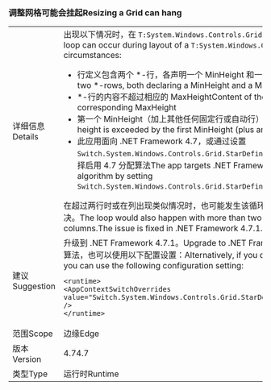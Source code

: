 ### <a name="resizing-a-grid-can-hang"></a><span data-ttu-id="1291f-101">调整网格可能会挂起</span><span class="sxs-lookup"><span data-stu-id="1291f-101">Resizing a Grid can hang</span></span>

|   |   |
|---|---|
|<span data-ttu-id="1291f-102">详细信息</span><span class="sxs-lookup"><span data-stu-id="1291f-102">Details</span></span>|<span data-ttu-id="1291f-103">出现以下情况时，在 <code>T:System.Windows.Controls.Grid</code> 布局期间可能会发生无限循环：</span><span class="sxs-lookup"><span data-stu-id="1291f-103">An infinite loop can occur during layout of a <code>T:System.Windows.Controls.Grid</code> under the following circumstances:</span></span><ul><li><span data-ttu-id="1291f-104">行定义包含两个 \*-行，各声明一个 MinHeight 和一个 MaxHeight。</span><span class="sxs-lookup"><span data-stu-id="1291f-104">Row definitions contain two \*-rows, both declaring a MinHeight and a MaxHeight.</span></span></li><li><span data-ttu-id="1291f-105">\*-行的内容不超过相应的 MaxHeight</span><span class="sxs-lookup"><span data-stu-id="1291f-105">Content of the \*-rows doesn't exceed the corresponding MaxHeight</span></span></li><li><span data-ttu-id="1291f-106">第一个 MinHeight（加上其他任何固定行或自动行）超过了网格的可用高度</span><span class="sxs-lookup"><span data-stu-id="1291f-106">The Grid's available height is exceeded by the first MinHeight (plus any other fixed or Auto rows)</span></span></li><li><span data-ttu-id="1291f-107">此应用面向 .NET Framework 4.7，或通过设置 <code>Switch.System.Windows.Controls.Grid.StarDefinitionsCanExceedAvailableSpace=false</code> 选择启用 4.7 分配算法</span><span class="sxs-lookup"><span data-stu-id="1291f-107">The app targets .NET Framework 4.7, or opts in to the 4.7 allocation algorithm by setting <code>Switch.System.Windows.Controls.Grid.StarDefinitionsCanExceedAvailableSpace=false</code></span></span></li></ul><span data-ttu-id="1291f-108">在超过两行时或在列出现类似情况时，也可能发生该循环。此问题已在 .NET Framework 4.7.1 中解决。</span><span class="sxs-lookup"><span data-stu-id="1291f-108">The loop would also happen with more than two rows, or in the analogous case for columns.The issue is fixed in .NET Framework 4.7.1.</span></span>|
|<span data-ttu-id="1291f-109">建议</span><span class="sxs-lookup"><span data-stu-id="1291f-109">Suggestion</span></span>|<span data-ttu-id="1291f-110">升级到 .NET Framework 4.7.1。</span><span class="sxs-lookup"><span data-stu-id="1291f-110">Upgrade to .NET Framework 4.7.1.</span></span>  <span data-ttu-id="1291f-111">或者，如果不需要 4.7 分配算法，也可以使用以下配置设置：</span><span class="sxs-lookup"><span data-stu-id="1291f-111">Alternatively, if you don't need the 4.7 allocation algorithm you can use the following configuration setting:</span></span><pre><code class="lang-xml">&lt;runtime&gt;&#13;&#10;&lt;AppContextSwitchOverrides value=&quot;Switch.System.Windows.Controls.Grid.StarDefinitionsCanExceedAvailableSpace=true&quot; /&gt;&#13;&#10;&lt;/runtime&gt;&#13;&#10;</code></pre>|
|<span data-ttu-id="1291f-112">范围</span><span class="sxs-lookup"><span data-stu-id="1291f-112">Scope</span></span>|<span data-ttu-id="1291f-113">边缘</span><span class="sxs-lookup"><span data-stu-id="1291f-113">Edge</span></span>|
|<span data-ttu-id="1291f-114">版本</span><span class="sxs-lookup"><span data-stu-id="1291f-114">Version</span></span>|<span data-ttu-id="1291f-115">4.7</span><span class="sxs-lookup"><span data-stu-id="1291f-115">4.7</span></span>|
|<span data-ttu-id="1291f-116">类型</span><span class="sxs-lookup"><span data-stu-id="1291f-116">Type</span></span>|<span data-ttu-id="1291f-117">运行时</span><span class="sxs-lookup"><span data-stu-id="1291f-117">Runtime</span></span>|

